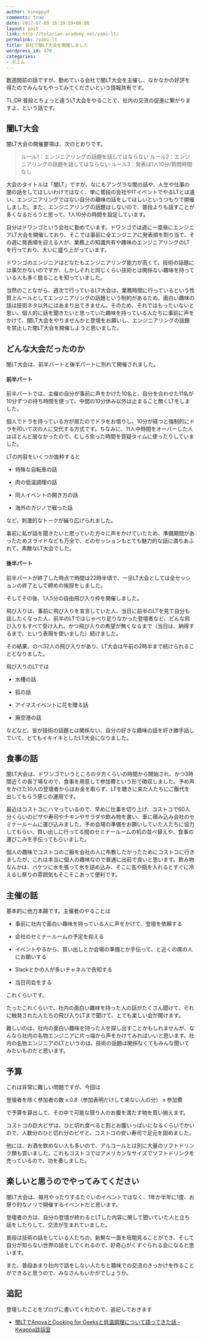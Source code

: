 ```yaml
---
author: kinoppyd
comments: true
date: 2017-07-09 16:39:59+00:00
layout: post
link: http://tolarian-academy.net/yami-lt/
permalink: /yami-lt
title: 会社で闇LT大会を開催しました
wordpress_id: 470
categories:
- ポエム
---
```


数週間前の話ですが、勤めている会社で闇LT大会を主催し、なかなかの好評を得たのでみんなもやってみてくださいという情報共有です。

TL;DR 普段とちょっと違うLT大会をやることで、社内の交流の促進に繋がりますよ、という話です。


## 闇LT大会


闇LT大会の開催要項は、次のとおりです。


<blockquote>ルール1：エンジニアリングの話題を話してはならない
ルール2：エンジニアリングの話題を話してはならない
ルール3：発表は1人10分/質問時間なし</blockquote>


大会のタイトルは「闇LT」ですが、なにもアングラな闇の話や、人生や仕事の闇の話をしてほしいわけではなく、単に普段の会社やITイベントでやるLTとは違い、エンジニアリングではない自分の趣味の話をしてほしいというつもりで開催しました。また、エンジニアリングの話題はしないので、普段よりも話すことが多くなるだろうと思って、1人10分の時間を設定しています。

自分はドワンゴという会社に勤めています。ドワンゴでは週に一度昼にエンジニアLT大会を開催しており、そこでは事前に全エンジニアに発表順を割り当て、その週に発表順を迎える人が、業務上の知識共有や趣味のエンジニアリングのLTを行っており、大いに盛り上がっています。

ドワンゴのエンジニアはどなたもエンジニアリング能力が高くて、技術の話題には事欠かないのですが、しかしそれと同じくらい技術とは関係ない趣味を持っている人も多く居ることを知っていました。

当然のことながら、週次で行っているLT大会は、業務時間に行っているという性質上ルールとしてエンジニアリングの話題という制約があるため、面白い趣味の話は技術ネタ以外にはあまり出てきません。そのため、それではもったいないと思い、個人的に話を聞きたいと思っていた趣味を持っている人たちに事前に声をかけて、闇LT大会をやりませんかと登壇をお願いし、エンジニアリングの話題を禁止した闇LT大会を開催しようと思いました。


## どんな大会だったのか


闇LT大会は、前半パートと後半パートに別れて開催されました。


#### 前半パート


前半パートでは、主催の自分が事前に声をかけた10名と、自分を合わせた11名が10分ずつの持ち時間を使って、中間の10分休み以外は止まること無くLTをしました。

個人でドラを持っている方が居たのでドラをお借りし、10分が経つと強制的にドラを叩いて次の人に交代する方式です。ちなみに、11人中時間をオーバーした人はほとんど居なかったので、むしろ余った時間を質疑タイムに使ったりしていました。

LTの内容をいくつか抜粋すると



 	
  * 特殊な自転車の話

 	
  * 肉の低温調理の話

 	
  * 同人イベントの開き方の話

 	
  * 海外のカジノで戦った話


など、刺激的なトークが繰り広げられました。

事前に私が話を聞きたいと思っていた方々に声をかけていたため、準備期間があったためスライドなども万全で、どのセッションもとても魅力的な話に満ちあふれて、素敵なLT大会でした。


#### 後半パート


前半パートが終了した時点で時間は22時半頃で、一旦LT大会としては全セッションの終了として締めの挨拶をしました。

そしてその後、1人5分の自由飛び入り枠を開催しました。

飛び入りは、事前に飛び入りを宣言していた人、当日に前半のLTを見て自分も話したくなった人、前半のLTではしゃべり足りなかった登壇者など、どんな飛び入りもすべて受け入れ、かつ飛び入りの希望が無くなるまで（当日は、納得するまで、という表現を使いました）続けました。

その結果、のべ32人の飛び入りがあり、LT大会は午前の2時半まで続けられることとなりました。

飛び入りのLTでは



 	
  * 水槽の話

 	
  * 狐の話

 	
  * アイマスイベントに花を贈る話

 	
  * 廃空港の話


などなど、皆が技術の話題とは関係ない、自分の好きな趣味の話を好き勝手話していて、とてもイキイキとしたLT大会になりました。


## 食事の話


闇LT大会は、ドワンゴでいうところの夕方くらいの時間から開始され、かつ3時間近くの長丁場なので、食事を用意して参加費という形で徴収しました。予め声をかけた10人の登壇者からはお金を取らず、LTを聴きに来た人たちにご飯代を出してもらう感じの運用です。

最近はコストコにハマっているので、早めに仕事を切り上げ、コストコで60人分くらいのピザや寿司やチキンやサラダや飲み物を書い、車に積み込み会社のセミナールームに運び込みました。予め会場の準備をお願いしていた人たちに協力してもらい、買い出しに行ってる間のセミナールームの机の並べ替えや、食事の運びこみを手伝ってもらいました。

個人の趣味でコストコのご飯を会社の人に布教したかったためにコストコに行きましたが、これは本当に個人の趣味なので普通に出前で良いと思います。飲み物なんかは、バケツに水を張って氷を詰め込み、そこに缶や瓶を入れるとすぐに冷えるし祭りの雰囲気もそこそこあって便利です。


## 主催の話


基本的に他力本願です。主催者のやることは



 	
  * 事前に社内で面白い趣味を持っている人に声をかけて、登壇を依頼する

 	
  * 会社のセミナールームの予定を抑える

 	
  * イベントやるから、買い出しとか会場の準備とか手伝って、と近くの席の人にお願いする

 	
  * Slackとかの人が多いチャネルで告知する

 	
  * 当日司会をする


これくらいです。

たったこれくらいで、社内の面白い趣味を持った人の話がたくさん聞けて、それに触発された人たちの飛び入りLTまで聞けて、とても楽しい会が開けます。

難しいのは、社内の面白い趣味を持った人を探し出すことかもしれませんが、なんなら社内の名物エンジニアに片っ端から声をかけてみればいいと思います。社内の名物エンジニアのLTというのは、技術の話題は関係なくてもみんな聞いてみたいものだと思います。


## 予算


これは非常に難しい問題ですが、今回は

登壇者を除く参加者の数 x 0.8（参加表明だけして来ない人の分） x 参加費

で予算を算出して、その中で可能な限り人のお腹を満たす物を買い揃えます。

コストコの巨大ピザは、ひと切れ食べると割とお腹いっぱいになるくらいでかいので、人数分のひと切れ分のピザと、コストコの安い寿司で足元を固めました。

他には、お酒を飲めない人も多いので、アルコールとは別に大量のソフトドリンク類も買いました。これもコストコではアメリカンなサイズでソフトドリンクを売っているので、功を奏しました。


## 楽しいと思うのでやってみてください


闇LT大会は、毎月やったりするたぐいのイベントではなく、1年か半年に1度、お祭り的なノリで開催するイベントだと思います。

登壇者の方は、自分の登壇が終わるとLTした内容に関して聞いていた人と立ち話をしたりして、交流が生まれていました。

普段は技術の話をしている人たちの、新鮮な一面を垣間見ることができ、そして自分が知らない世界の話をしてくれるので、好奇心がくすぐられる会になると思います。

また、普段あまり社内で話をしない人たちと趣味での交流のきっかけを作ることができると思うので、みなさんもいかがでしょうか。


## 追記


登壇したことをブログに書いてくれたので、追記しておきます



 	
  * [闇LTでAnovaとCooking for Geeksと低温調理について語ってきた話 - Kwappa談話室](http://www.kwappa.net/blog/archives/2118)


